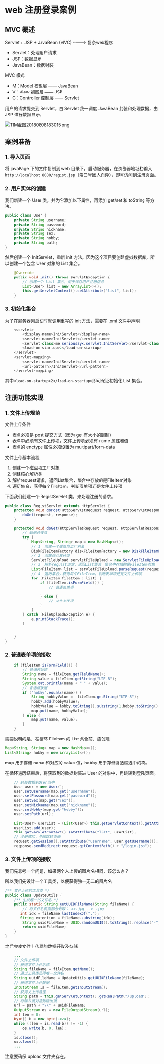 #   web 注册登录案例

##  MVC 概述

Servlet + JSP + JavaBean (MVC) ---->    复杂web程序

*   Servlet：处理用户请求
*   JSP：数据显示
*   JavaBean：数据封装

MVC 模式

*   M：Model 模型层 —— JavaBean
*   V：View 视图层 —— JSP
*   C：Controller 控制层 —— Servlet

用户的请求提交到 Servlet，由 Servlet 统一调度 JavaBean 封装和处理数据，由 JSP 进行数据显示。

![TIM截图20180808183015.png](https://i.loli.net/2018/08/08/5b6ac65232110.png)

##  案例准备

### 1.  导入页面

将 javaPage 下的文件复制到 web 目录下，启动服务器，在浏览器地址栏输入`http://localhost:8080/regist.jsp`（端口号因人而异），即可访问到注册页面。

### 2.  用户实体的创建

我们新建一个 User 类，并为它添加以下属性，再添加 get/set 和 toString 等方法。

```java
public class User {
    private String username;
    private String password;
    private String nickname;
    private String sex;
    private String hobby;
    private String path;
}
```

然后创建一个 InitServlet，重新 init 方法。因为这个项目要创建虚拟数据库，所以创建一个包含 User 对象的 List 集合。


```java
    @Override
    public void init() throws ServletException {
        // 创建一个 List 集合，用于保存用户注册信息
        List<User> list = new ArrayList<>();
        this.getServletContext().setAttribute("list", list);
    }
```

### 3.  初始化集合

为了在服务器刚启动时就调用重写的 init 方法，需要在 .xml 文件中声明

```java
    <servlet>
        <display-name>InitServlet</display-name>
        <servlet-name>InitServlet</servlet-name>
        <servlet-class>me.seriouszyx.servlet.InitServlet</servlet-class>
        <load-on-startup>2</load-on-startup>
    </servlet>
    <servlet-mapping>
        <servlet-name>InitServlet</servlet-name>
        <url-pattern>/InitServlet</url-pattern>
    </servlet-mapping>
```

其中`<load-on-startup>2</load-on-startup>`即可保证初始化 List 集合。

##  注册功能实现

### 1.  文件上传规范

文件上传条件

*   表单必须是 post 提交方式（因为 get 有大小的限制）
*   表单中必须有文件上传项，文件上传项必须有 name 属性和值
*   表单的 enctype 属性必须设置为 multipart/form-data

文件上传基本流程
1. 创建一个磁盘项工厂对象
2. 创建核心解析类
3. 解析request请求，返回List集合，集合中存放的是FileItem对象
4. 遍历集合，获得每个FileItem，判断表单项还是文件上传项

下面我们创建一个 RegistServlet 类，来处理注册的请求。

```java
public class RegistServlet extends HttpServlet {
    protected void doPost(HttpServletRequest request, HttpServletResponse response) throws ServletException, IOException {
        doGet(request, response);
    }

    protected void doGet(HttpServletRequest request, HttpServletResponse response) throws ServletException, IOException {
        // 数据的接收
        try {
            Map<String, String> map = new HashMap<>();
            // 1. 创建一个磁盘项工厂对象
            DiskFileItemFactory diskFileItemFactory = new DiskFileItemFactory();
            // 2. 创建核心解析类
            ServletFileUpload servletFileUpload = new ServletFileUpload(diskFileItemFactory);
            // 3. 解析request请求，返回List集合，集合中存放的是FileItem对象
            List<FileItem> list = servletFileUpload.parseRequest(request);
            // 4. 遍历集合，获得每个FileItem，判断表单项还是文件上传项
            for (FileItem fileItem : list) {
                if (fileItem.isFormField()) {
                    // 普通表单项

                } else {
                    // 文件上传项
                }
            }
        } catch (FileUploadException e) {
            e.printStackTrace();
        }


    }
}
```

### 2.  普通表单项的接收

```java
    if (fileItem.isFormField()) {
        // 普通表单项
        String name = fileItem.getFieldName();
        String value = fileItem.getString("UTF-8");
        System.out.println(name + " " + value);
        // 复选框数据
        if ("hobby".equals(name)) {
            String hobbyValue =  fileItem.getString("UTF-8");
            hobby.add(hobbyValue);
            hobbyValue = hobby.toString().substring(1,hobby.toString().length()-1 );
            map.put(name, hobbyValue);
        } else {
            map.put(name, value);
        }
    }
```

需要说明的是，在循环 FileItem 的 List 集合前，应创建

```java
Map<String, String> map = new HashMap<>();
List<String> hobby = new ArrayList<>();
```

map 用于存储 name 和对应的 value 值，hobby 用于存储复选框选中的项。

在循环遍历结束后，将获取到的数据封装进 User 的对象中，再跳转到登陆页面。

```java
    // 封装数据到User当中
    User user = new User();
    user.setUsername(map.get("username"));
    user.setPassword(map.get("password"));
    user.setSex(map.get("sex"));
    user.setNickname(map.get("nickname"));
    user.setHobby(map.get("hobby"));
    user.setPath(url);
    
    List<User> userList = (List<User>) this.getServletContext().getAttribute("list");
    userList.add(user);
    this.getServletContext().setAttribute("list", userList);
    // 注册成功，登陆跳转页面
    request.getSession().setAttribute("username", user.getUsername());
    response.sendRedirect(request.getContextPath() + "/login.jsp");
```

### 3.  文件上传项的接收

我们先思考一个问题，如果两个人上传的图片名相同，该怎么办？

所以我们先设计一个工具类，以便获得独一无二的图片名

```java
/** 文件上传的工具类 */
public class UpdateUtils {
    /** 生成唯一的文件名 */
    public static String getUUIDFileName(String fileName) {
        // 将文件名前面部分截取： xx.jpg --> .jpg
       int idx = fileName.lastIndexOf(".");
       String extention = fileName.substring(idx);
        String uuidFileName = UUID.randomUUID().toString().replace("-", "")+extention;
        return uuidFileName;
    }
}
```

之后完成文件上传项的数据获取及存储

```java
    ...
    // 文件上传项
    // 获得文件上传名称
    String fileName = fileItem.getName();
    // 通过工具类获得唯一文件名
    String uuidFileName = UpdateUtils.getUUIDFileName(fileName);
    // 获得文件上传数据
    InputStream is = fileItem.getInputStream();
    // 获得文上传路径
    String path = this.getServletContext().getRealPath("/upload");
    // 将输入流对接到输出流
    url = path + "\\" + uuidFileName;
    OutputStream os = new FileOutputStream(url);
    int len = 0;
    byte[] b = new byte[1024];
    while ((len = is.read(b)) != -1) {
        os.write(b, 0, len);
    }
    is.close();
    os.close();
    ...
```

注意要确保 upload 文件夹存在。